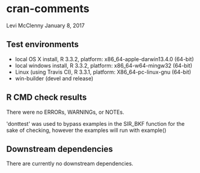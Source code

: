 cran-comments
================
Levi McClenny
January 8, 2017

Test environments
-----------------

-   local OS X install, R 3.3.2, platform: x86\_64-apple-darwin13.4.0 (64-bit)
-   local windows install, R 3.3.2, platform: x86\_64-w64-mingw32 (64-bit)
-   Linux (using Travis CI), R 3.3.1, platform: X86\_64-pc-linux-gnu (64-bit)
-   win-builder (devel and release)

R CMD check results
-------------------

There were no ERRORs, WARNINGs, or NOTEs.

'donttest' was used to bypass examples in the SIR\_BKF function for the sake of checking, however the examples will run with example()

Downstream dependencies
-----------------------

There are currently no downstream dependencies.
